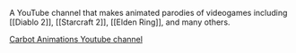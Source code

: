 A YouTube channel that makes animated parodies of videogames including 
[[Diablo 2]], [[Starcraft 2]], [[Elden Ring]], and many others.

[Carbot Animations Youtube channel](https://www.youtube.com/c/CarbotAnimations)
